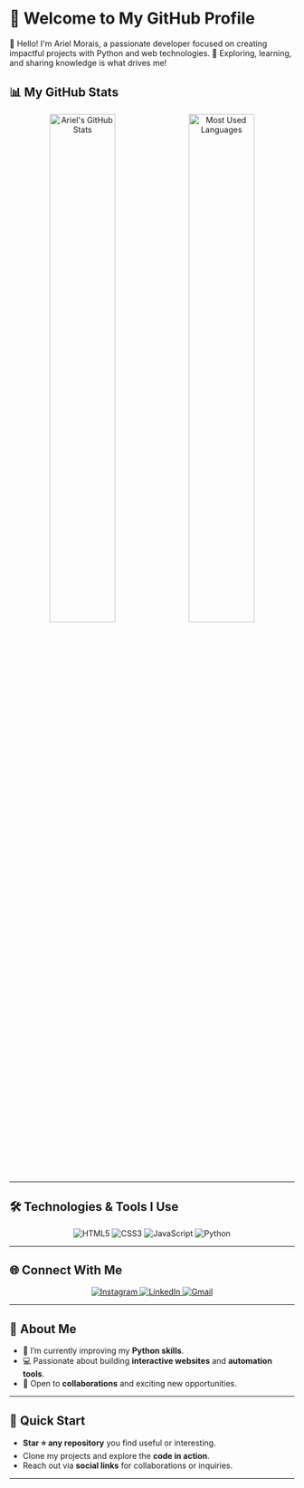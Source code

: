 # 👋 Welcome to My GitHub Profile
🌟 Hello! I'm Ariel Morais, a passionate developer focused on creating impactful projects with Python and web technologies.
🎯 Exploring, learning, and sharing knowledge is what drives me!

## 📊 My GitHub Stats
<div align="center"> 
  <img src="https://github-readme-stats.vercel.app/api?username=arielm11&show_icons=true&theme=radical" alt="Ariel's GitHub Stats" width="48%"> 
  <img src="https://github-readme-stats.vercel.app/api/top-langs/?username=arielm11&layout=compact&theme=radical" alt="Most Used Languages" width="48%"> 
</div>

---

## 🛠️ Technologies & Tools I Use
<div align="center">
  <img src="https://img.shields.io/badge/HTML5-E34F26?style=for-the-badge&logo=html5&logoColor=white" alt="HTML5">
  <img src="https://img.shields.io/badge/CSS3-1572B6?style=for-the-badge&logo=css3&logoColor=white" alt="CSS3">
  <img src="https://img.shields.io/badge/JavaScript-F7DF1E?style=for-the-badge&logo=javascript&logoColor=black" alt="JavaScript"> 
  <img src="https://img.shields.io/badge/Python-3776AB?style=for-the-badge&logo=python&logoColor=white" alt="Python"> 
</div>

---

## 🌐 Connect With Me
<div align="center"> 
  <a href="https://www.instagram.com/ariel._morais"> 
    <img src="https://img.shields.io/badge/-Instagram-E4405F?style=for-the-badge&logo=Instagram&logoColor=white" alt="Instagram"> 
  </a> 
  <a href="https://www.linkedin.com/in/ariel-morais/"> 
    <img src="https://img.shields.io/badge/-LinkedIn-blue?style=for-the-badge&logo=Linkedin&logoColor=white" alt="LinkedIn"> 
  </a> 
  <a href="mailto:arielmorais644@gmail.com"> 
    <img src="https://img.shields.io/badge/-Gmail-D14836?style=for-the-badge&logo=Gmail&logoColor=white" alt="Gmail"> 
  </a> 
</div>

---

## 🎯 About Me
- 🌱 I’m currently improving my **Python skills**.
- 💻 Passionate about building **interactive websites** and **automation tools**.
- 🚀 Open to **collaborations** and exciting new opportunities.

---

## 🚀 Quick Start
- **Star ⭐ any repository** you find useful or interesting.
- Clone my projects and explore the **code in action**.
- Reach out via **social links** for collaborations or inquiries.

---
